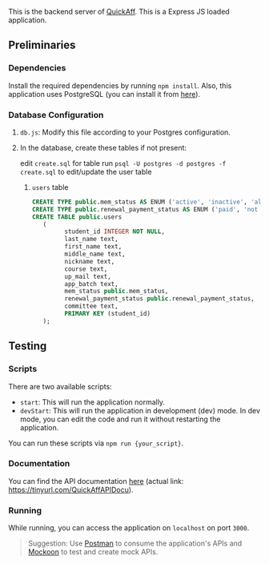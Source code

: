 This is the backend server of [QuickAff](https://github.com/riru12/QuickAff/). This is a Express JS loaded application.

## Preliminaries

### Dependencies

Install the required dependencies by running `npm install`. Also, this application uses PostgreSQL (you can install it from [here](https://www.postgresql.org/)).

### Database Configuration

1. `db.js`: Modify this file according to your Postgres configuration.

2. In the database, create these tables if not present:

   edit `create.sql` for table
   run `psql -U postgres -d postgres -f create.sql` to edit/update the user table

   1. `users` table

      ```sql
      CREATE TYPE public.mem_status AS ENUM ('active', 'inactive', 'alumni');
      CREATE TYPE public.renewal_payment_status AS ENUM ('paid', 'not paid');
      CREATE TABLE public.users
         (
               student_id INTEGER NOT NULL,
               last_name text,
               first_name text,
               middle_name text,
               nickname text,
               course text,
               up_mail text,
               app_batch text,
               mem_status public.mem_status,
               renewal_payment_status public.renewal_payment_status,
               committee text,
               PRIMARY KEY (student_id)
         );
      ```

## Testing

### Scripts

There are two available scripts:

- `start`: This will run the application normally.
- `devStart`: This will run the application in development (dev) mode. In dev mode, you can edit the code and run it without restarting the application.

You can run these scripts via `npm run {your_script}`.

### Documentation

You can find the API documentation [here](https://gab-samonte.notion.site/QuickAff-API-Documentation-6655bf380ca4481ebe2de5a735e7b5c0?pvs=4) (actual link: https://tinyurl.com/QuickAffAPIDocu).

### Running

While running, you can access the application on `localhost` on port `3000`.

> Suggestion: Use [Postman](https://www.postman.com/) to consume the application's APIs and [Mockoon](https://mockoon.com/) to test and create mock APIs.
